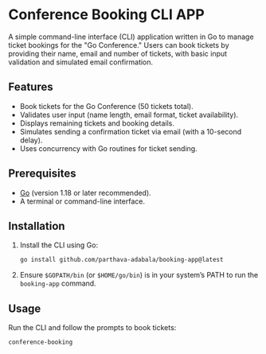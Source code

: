 # Conference Booking CLI APP

A simple command-line interface (CLI) application written in Go to manage ticket bookings for the "Go Conference." Users can book tickets by providing their name, email and number of tickets, with basic input validation and simulated email confirmation.

## Features
- Book tickets for the Go Conference (50 tickets total).
- Validates user input (name length, email format, ticket availability).
- Displays remaining tickets and booking details.
- Simulates sending a confirmation ticket via email (with a 10-second delay).
- Uses concurrency with Go routines for ticket sending.

## Prerequisites
- [Go](https://golang.org/dl/) (version 1.18 or later recommended).
- A terminal or command-line interface.

## Installation
1. Install the CLI using Go:
   
   ```bash
   go install github.com/parthava-adabala/booking-app@latest
   ```
3. Ensure `$GOPATH/bin` (or `$HOME/go/bin`) is in your system’s PATH to run the `booking-app` command.

## Usage
Run the CLI and follow the prompts to book tickets:
```bash
conference-booking
```
